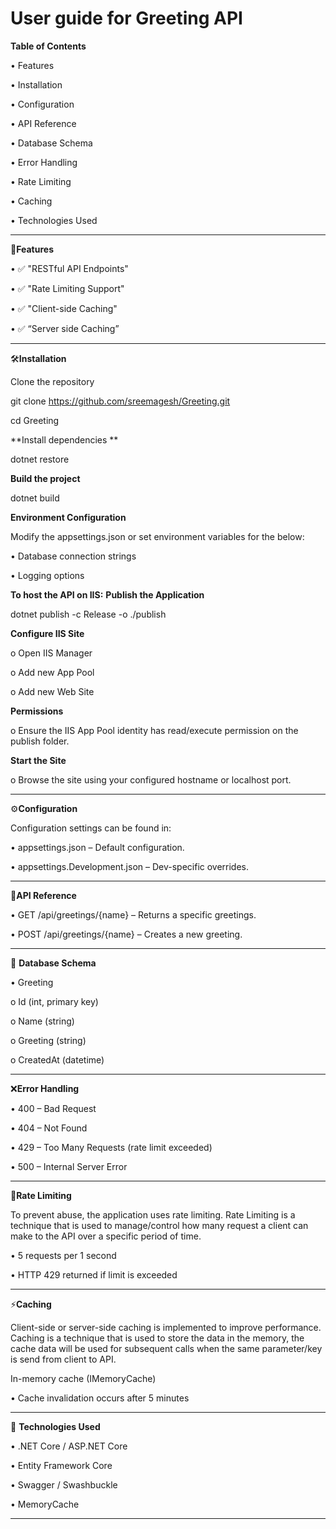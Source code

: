 # User guide for Greeting API

**Table of Contents**

•	Features

•	Installation

•	Configuration

•	API Reference

•	Database Schema

•	Error Handling

•	Rate Limiting

•	Caching

•	Technologies Used
________________________________________
🚀**Features**

•	✅ "RESTful API Endpoints"

•	✅ "Rate Limiting Support"

•	✅ "Client-side Caching"

•	✅ “Server side Caching”
________________________________________
🛠️**Installation**

Clone the repository

git clone https://github.com/sreemagesh/Greeting.git

cd Greeting

**Install dependencies **

dotnet restore

**Build the project**

dotnet build

**Environment Configuration**

Modify the appsettings.json or set environment variables for the below:

•	Database connection strings

•	Logging options
 

**To host the API on IIS:**
**Publish the Application**
   
dotnet publish -c Release -o ./publish

**Configure IIS Site**
   
o	Open IIS Manager

o	Add new App Pool

o	Add new Web Site
 
**Permissions**

o	Ensure the IIS App Pool identity has read/execute permission on the publish folder.

**Start the Site**

o	Browse the site using your configured hostname or localhost port.
________________________________________
⚙️**Configuration**

Configuration settings can be found in:

•	appsettings.json – Default configuration.

•	appsettings.Development.json – Dev-specific overrides.
________________________________________
📡**API Reference**

•	GET /api/greetings/{name} – Returns a specific greetings.

•	POST /api/greetings/{name} – Creates a new greeting.
________________________________________
🧩 **Database Schema**

•	Greeting

o	Id (int, primary key)

o	Name (string)

o	Greeting (string)

o	CreatedAt (datetime)
________________________________________
❌**Error Handling**

•	400 – Bad Request

•	404 – Not Found

•	429 – Too Many Requests (rate limit exceeded)

•	500 – Internal Server Error
________________________________________
🚦**Rate Limiting**

To prevent abuse, the application uses rate limiting. Rate Limiting is a technique that is used to manage/control how many request a client can make to the API over a specific period of time.

•	5 requests per 1 second

•	HTTP 429 returned if limit is exceeded
________________________________________
⚡**Caching**

Client-side or server-side caching is implemented to improve performance. Caching is a technique that is used to store the data in the memory, the cache data will be used for subsequent calls when the same parameter/key is send from client to API.

In-memory cache (IMemoryCache)

•	Cache invalidation occurs after 5 minutes
________________________________________
🧰 **Technologies Used**

•	.NET Core / ASP.NET Core

•	Entity Framework Core

•	Swagger / Swashbuckle

•	MemoryCache
________________________________________

